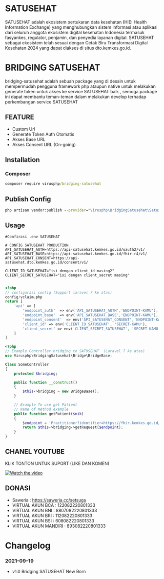 # SATUSEHAT

SATUSEHAT adalah ekosistem pertukaran data kesehatan (HIE: Health Information Exchange) yang menghubungkan sistem informasi atau aplikasi dari seluruh anggota ekosistem digital kesehatan Indonesia termasuk fasyankes, regulator, penjamin, dan penyedia layanan digital. SATUSEHAT sebagai ekosistem telah sesuai dengan Cetak Biru Transformasi Digital Kesehatan 2024 yang dapat diakses di situs dto.kemkes.go.id.

# BRIDGING SATUSEHAT

bridging-satusehat adalah sebuah package yang di desain untuk mempermudah pengguna framework php ataupun native untuk melakukan generate token untuk akses ke service SATUSEHAT baik , semoga package ini dapat membantu teman-teman dalam melakukan develop terhadap perkembangan service SATUSEHAT

## FEATURE

- Custom Url
- Generate Token Auth Otomatis
- Akses Base URL
- Akses Consent URL (On-going)

## Installation

### Composer

```cmd
composer require virusphp/bridging-satusehat
```

## Publish Config

```cmd
php artisan vendor:publish --provider="Virusphp\BridgingSatusehat\SatusehatServiceProvider" --tag=config
```

## Usage

```env
#Confirasi .env SATUSEHAT

# CONFIG SATUSEHAT PRODUCTION
API_SATUSEHAT_AUTH=https://api-satusehat.kemkes.go.id/oauth2/v1/
API_SATUSEHAT_BASE=https://api-satusehat.kemkes.go.id/fhir-r4/v1/
API_SATUSEHAT_CONSENT=https://api-satusehat.dto.kemkes.go.id/consent/v1/

CLIENT_ID_SATUSEHAT="isi dengan client_id masing2"
CLIENT_SECRET_SATUSEHAT="isi dengan client_secret masing"


```

```php
<?php
// configurasi config (Support laravel 7 ke atas)
config/vclaim.php
return [
	'api' => [
		'endpoint_auth'  => env('API_SATUSEHAT_AUTH','ENDPOINT-KAMU'),
		'endpoint_base'  => env('API_SATUSEHAT_BASE','ENDPOINT-KAMU'),
		'endpoint_consent'  => env('API_SATUSEHAT_CONSENT','ENDPOINT-KAMU'),
		'client_id' => env('CLIENT_ID_SATUSEHAT', 'SECRET-KAMU'),
		'client_secret' => env('CLIENT_SECRET_SATUSEHAT', 'SECRET-KAMU'),
	]
]

```

```php
<?php
// Example Controller bridging to SATUSEHAT  (Laravel 7 ke atas)
use Virusphp\BridgingSatusehat\Bridge\BridgeBase;

Class SomeController
{
	protected $bridging;

	public function __construct()
	{
		$this->bridging = new BridgeBase();
	}

	// Example To use get Patient 
	// Name of Method example
	public function getPatient($nik)
	{
		$endpoint = 'Practitioner?identifier=https://fhir.kemkes.go.id/id/nik|'. $nik;
		return $this->bridging->getRequest($endpoint);
	}
}
```

## CHANEL YOUTUBE

KLIK TONTON UNTUK SUPORT (LIKE DAN KOMEN)

[![Watch the video](https://yt3.ggpht.com/ytc/AMLnZu8mCU3GUNwlmATLo2gLb0K_jaWjahlc_qmbRxEl=s88-c-k-c0x00ffffff-no-rj)](https://www.youtube.com/watch?v=Gq8-YOnsR-k&t=257s)

## DONASI

- Saweria : https://saweria.co/setsuga
- VIRTUAL AKUN BCA : 122082220801333
- VIRTUAL AKUN BNI : 8807082220801333
- VIRTUAL AKUN BRI : 112082220801333
- VIRTUAL AKUN BSI : 608082220801333
- VIRTUAL AKUN MANDIRI : 893082220801333

# Changelog


### 2021-09-19

- v1.0 Bridging SATUSEHAT New Born
